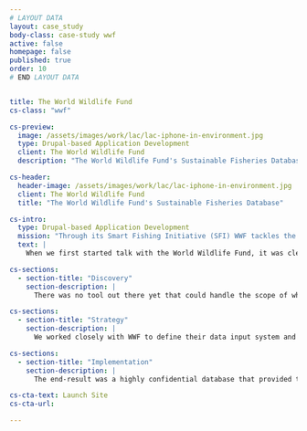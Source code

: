 ```yaml
---
# LAYOUT DATA
layout: case_study
body-class: case-study wwf
active: false
homepage: false
published: true
order: 10
# END LAYOUT DATA


title: The World Wildlife Fund
cs-class: "wwf"

cs-preview:
  image: /assets/images/work/lac/lac-iphone-in-environment.jpg
  type: Drupal-based Application Development
  client: The World Wildlife Fund
  description: "The World Wildlife Fund's Sustainable Fisheries Database"

cs-header:
  header-image: /assets/images/work/lac/lac-iphone-in-environment.jpg
  client: The World Wildlife Fund
  title: "The World Wildlife Fund's Sustainable Fisheries Database"

cs-intro:
  type: Drupal-based Application Development
  mission: "Through its Smart Fishing Initiative (SFI) WWF tackles the many problems of overfishing."
  text: |
    When we first started talk with the World Wildlife Fund, it was clear that they had a problem - a big - problem. They were sitting on a mountain of sensitive data without a way to sort or report on their findings. The WWF already had a Drupal infrastructure in place, but there was no pre-existing Drupal application out there that could handle their complex needs. So we built them one. While we can’t share the outcomes given the sensitive nature of the data, the work we did now impacts their decision-making process in the realm of fish conversation.

cs-sections:
  - section-title: "Discovery"
    section-description: |
      There was no tool out there yet that could handle the scope of what needed to be accomplished. ThinkShout identified this issue and rectified it by building a brand new Drupal-based application that sorted their data according to more precise criteria and allowed for detailed, in-depth reporting.

cs-sections:
  - section-title: "Strategy"
    section-description: |
      We worked closely with WWF to define their data input system and the types of reports they needed to produce, which meant that we needed to come up with a means for them to sort their data in a way that would be conducive to reporting. With the data sorted, we were able to introduce a reporting process and matching algorithm that was not only accurate, but also easy for their staff to use.

cs-sections:
  - section-title: "Implementation"
    section-description: |
      The end-result was a highly confidential database that provided the WWF staff with the means to pull the information they sorely needed to make informed programmatic decisions.

cs-cta-text: Launch Site
cs-cta-url: 

---
```

